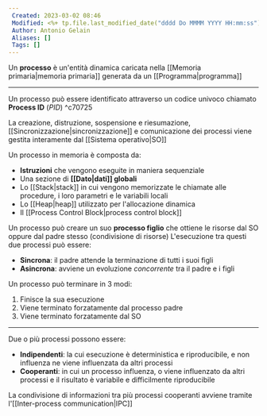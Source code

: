```yaml
---
 Created: 2023-03-02 08:46
 Modified: <%+ tp.file.last_modified_date("dddd Do MMMM YYYY HH:mm:ss") %>
 Author: Antonio Gelain
 Aliases: []
 Tags: []
---
```


Un **processo** è un'entità dinamica caricata nella [[Memoria primaria|memoria primaria]] generata da un [[Programma|programma]]

---

Un processo può essere identificato attraverso un codice univoco chiamato **Process ID** (*PID*) ^c70725

La creazione, distruzione, sospensione e riesumazione, [[Sincronizzazione|sincronizzazione]] e comunicazione dei processi viene gestita interamente dal [[Sistema operativo|SO]]

Un processo in memoria è composta da:
- **Istruzioni** che vengono eseguite in maniera sequenziale
- Una sezione di **[[Dato|dati]] globali**
- Lo [[Stack|stack]] in cui vengono memorizzate le chiamate alle procedure, i loro parametri e le variabili locali
- Lo [[Heap|heap]] utilizzato per l'allocazione dinamica
- Il [[Process Control Block|process control block]]

Un processo può creare un suo **processo figlio** che ottiene le risorse dal SO oppure dal padre stesso (condivisione di risorse)
L'esecuzione tra questi due processi può essere:
- **Sincrona**: il padre attende la terminazione di tutti i suoi figli
- **Asincrona**: avviene un evoluzione *concorrente* tra il padre e i figli

Un processo può terminare in 3 modi:
1. Finisce la sua esecuzione
2. Viene terminato forzatamente dal processo padre
3. Viene terminato forzatamente dal SO

---

Due o più processi possono essere:
- **Indipendenti**: la cui esecuzione è deterministica e riproducibile, e non influenza ne viene influenzata da altri processi
- **Cooperanti**: in cui un processo influenza, o viene influenzato da altri processi e il risultato è variabile e difficilmente riproducibile

La condivisione di informazioni tra più processi cooperanti avviene tramite l'[[Inter-process communication|IPC]]